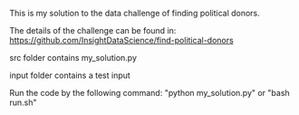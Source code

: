 This is my solution to the data challenge of finding political donors. 

The details of the challenge can be found in:
https://github.com/InsightDataScience/find-political-donors

src folder contains my_solution.py

input folder contains a test input

Run the code by the following command:
"python my_solution.py"
or
"bash run.sh"
